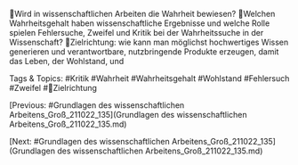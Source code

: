 Wird in wissenschaftlichen Arbeiten die Wahrheit bewiesen?
Welchen Wahrheitsgehalt haben wissenschaftliche Ergebnisse und welche Rolle spielen 
Fehlersuche, Zweifel und Kritik bei der Wahrheitssuche in der Wissenschaft?
Zielrichtung: wie kann man möglichst hochwertiges Wissen generieren und 
verantwortbare, nutzbringende Produkte erzeugen, damit das Leben, der Wohlstand, und 

   Tags & Topics:
   #Kritik
   #Wahrheit
   #Wahrheitsgehalt
   #Wohlstand
   #Fehlersuch
   #Zweifel
   #Zielrichtung

[Previous: #Grundlagen des wissenschaftlichen Arbeitens_Groß_211022_135](Grundlagen des wissenschaftlichen Arbeitens_Groß_211022_135.md)

[Next: #Grundlagen des wissenschaftlichen Arbeitens_Groß_211022_135](Grundlagen des wissenschaftlichen Arbeitens_Groß_211022_135.md)